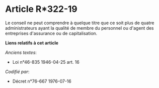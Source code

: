 # Article R*322-19

Le conseil ne peut comprendre à quelque titre que ce soit plus de quatre administrateurs ayant la qualité de membre du
personnel ou d'agent des entreprises d'assurance ou de capitalisation.

**Liens relatifs à cet article**

_Anciens textes_:

  - Loi n°46-835 1946-04-25 art. 16

_Codifié par_:

  - Décret n°76-667 1976-07-16
